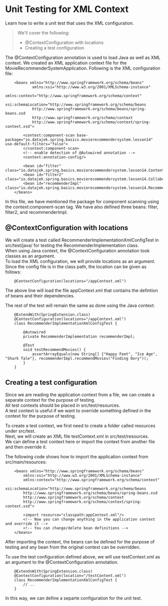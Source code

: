 # Unit Testing for XML Context

Learn how to write a unit test that uses the XML configuration.

> We'll cover the following:
>
> - @ContextConfiguration with locations
> - Creating a test configuration

The @ContextConfiguration annotation is used to load Java as well as XML context. We created an XML application context file for the MovieRecommenderSystemApplication. Following is the XML configuration file:

        <beans xmlns="http://www.springframework.org/schema/beans"
                xmlns:xsi="http://www.w3.org/2001/XMLSchema-instance"
                xmlns:context="http://www.springframework.org/schema/context"
                xsi:schemaLocation="http://www.springframework.org/schema/beans
                http://www.springframework.org/schema/beans/spring-beans.xsd
                http://www.springframework.org/schema/context
                http://www.springframework.org/schema/context/spring-context.xsd">

            <context:component-scan base-package="io.datajek.spring.basics.movierecommendersystem.lesson14" use-default-filters="false">
            </context:component-scan>
            <!-- enable detection of @Autowired annotation -->
            <context:annotation-config/>

            <bean id="filter" class="io.datajek.spring.basics.movierecommendersystem.lesson14.ContentBasedFilter"/>
            <bean id="filter2" class="io.datajek.spring.basics.movierecommendersystem.lesson14.CollaborativeFilter"/>
            <bean id="recommenderImpl" class="io.datajek.spring.basics.movierecommendersystem.lesson14.RecommenderImplementation"/>
        </beans>

In this file, we have mentioned the package for component scanning using the context:component-scan tag. We have also defined three beans: filter, filter2, and recommenderImpl.

## @ContextConfiguration with locations

We will create a test called RecommenderImplementationXmlConfigTest in src/test/java/ for testing the RecommenderImplementation class.  
 When using Java context, the @ContextConfiguration annotation took classes as an argument.  
 To load the XML configuration, we will provide locations as an argument. Since the config file is in the class path, the location can be given as follows:

        @ContextConfiguration(locations="/appContext.xml")

The above line will load the file appContext.xml that contains the defintion of beans and their dependencies.

The rest of the test will remain the same as done using the Java context:

        @ExtendWith(SpringExtension.class)
        @ContextConfiguration(locations="/appContext.xml")
        class RecommenderImplementationXmlConfigTest {

            @Autowired
            private RecommenderImplementation recommenderImpl;

            @Test
            void testRecommendMovies() {
                assertArrayEquals(new String[] {"Happy Feet", "Ice Age", "Shark Tale"}, recommenderImpl.recommendMovies("Finding Dory"));
            }
        }

## Creating a test configuration

Since we are reading the application context from a file, we can create a separate context for the purpose of testing.  
 All test contexts should be placed in src/test/resources.  
 A test context is useful if we want to override something defined in the context for the purpose of testing.

To create a test context, we first need to create a folder called resources under src/test.  
Next, we will create an XML file testContext.xml in src/test/resources.  
We can define a test context here or import the context from another file and then override it.

The following code shows how to import the application context from src/main/resources:

        <beans xmlns="http://www.springframework.org/schema/beans"
            xmlns:xsi="http://www.w3.org/2001/XMLSchema-instance"
            xmlns:context="http://www.springframework.org/schema/context"
            xsi:schemaLocation="http://www.springframework.org/schema/beans
            http://www.springframework.org/schema/beans/spring-beans.xsd
            http://www.springframework.org/schema/context
            http://www.springframework.org/schema/context/spring-context.xsd">

            <import resource="classpath:appContext.xml"/>
            <!-- Now you can change anything in the application context and override it -->
            <!-- You can change/delete bean definitions -->
        </beans>

After importing the context, the beans can be defined for the purpose of testing and any bean from the original context can be overridden.

To use the test configuration defined above, we will use testContext.xml as an argument to the @ContextConfiguration annotation.

        @ExtendsWith(SpringExtension.class)
        @ContextConfiguration(location="/testContent.xml")
        class RecommenderImplementationXmlConfigTest {
            // ..
        }

In this way, we can define a separte configuration for the unit test.
